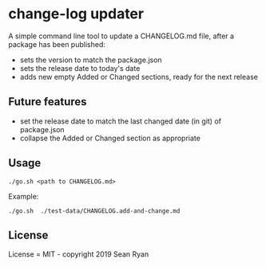 # change-log updater

A simple command line tool to update a CHANGELOG.md file, after a package has been published:

- sets the version to match the package.json
- sets the release date to today's date 
- adds new empty Added or Changed sections, ready for the next release

## Future features
- set the release date to match the last changed date (in git) of package.json
- collapse the Added or Changed section as appropriate

## Usage

```
./go.sh <path to CHANGELOG.md>
```

Example:

```
./go.sh  ./test-data/CHANGELOG.add-and-change.md
```

## License

License = MIT - copyright 2019 Sean Ryan
